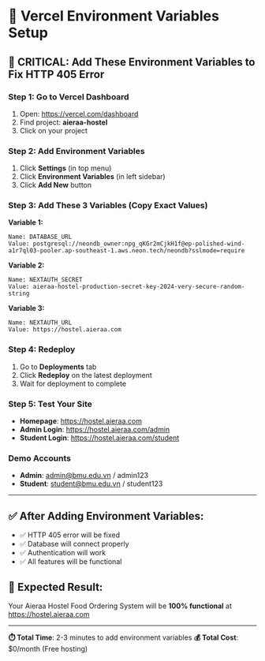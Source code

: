 # 🔧 Vercel Environment Variables Setup

## 🚨 **CRITICAL**: Add These Environment Variables to Fix HTTP 405 Error

### Step 1: Go to Vercel Dashboard
1. Open: https://vercel.com/dashboard
2. Find project: **aieraa-hostel**
3. Click on your project

### Step 2: Add Environment Variables
1. Click **Settings** (in top menu)
2. Click **Environment Variables** (in left sidebar)
3. Click **Add New** button

### Step 3: Add These 3 Variables (Copy Exact Values)

**Variable 1:**
```
Name: DATABASE_URL
Value: postgresql://neondb_owner:npg_qKGr2mCjkH1f@ep-polished-wind-a1r7ql03-pooler.ap-southeast-1.aws.neon.tech/neondb?sslmode=require
```

**Variable 2:**
```
Name: NEXTAUTH_SECRET
Value: aieraa-hostel-production-secret-key-2024-very-secure-random-string
```

**Variable 3:**
```
Name: NEXTAUTH_URL
Value: https://hostel.aieraa.com
```

### Step 4: Redeploy
1. Go to **Deployments** tab
2. Click **Redeploy** on the latest deployment
3. Wait for deployment to complete

### Step 5: Test Your Site
- **Homepage**: https://hostel.aieraa.com
- **Admin Login**: https://hostel.aieraa.com/admin
- **Student Login**: https://hostel.aieraa.com/student

### Demo Accounts
- **Admin**: admin@bmu.edu.vn / admin123  
- **Student**: student@bmu.edu.vn / student123

---

## ✅ **After Adding Environment Variables:**
- ✅ HTTP 405 error will be fixed
- ✅ Database will connect properly  
- ✅ Authentication will work
- ✅ All features will be functional

## 🎯 **Expected Result:**
Your Aieraa Hostel Food Ordering System will be **100% functional** at https://hostel.aieraa.com

---

**⏱️ Total Time**: 2-3 minutes to add environment variables
**💰 Total Cost**: $0/month (Free hosting) 